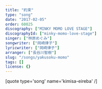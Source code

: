 ```yaml
---
title: "約束"
type: "song"
date: "2017-02-05"
order: 60025
discography: ["MINKY MOMO LOVE STAGE"]
discographyId: ["minky-momo-love-stage"]
singer: ["林原めぐみ"]
songwriter: ["岡崎律子"]
lyricwriter: ["岡崎律子"]
arranger: ["長谷川智樹"]
slug: "/songs/yakusoku-momo"
tags: []
license: {}
---
```


\[quote type='song' name='kimisa-eireba' /\]

